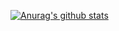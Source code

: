 [![Anurag's github stats](https://github-readme-stats.vercel.app/api?username=PegasusWang&count_private=true&show_icons=true&theme=dark)](https://github.com/anuraghazra/github-readme-stats)

<!--
**PegasusWang/PegasusWang** is a ✨ _special_ ✨ repository because its `README.md` (this file) appears on your GitHub profile.

Here are some ideas to get you started:

- 🔭 I’m currently working on ...
- 🌱 I’m currently learning ...
- 👯 I’m looking to collaborate on ...
- 🤔 I’m looking for help with ...
- 💬 Ask me about ...
- 📫 How to reach me: ...
- 😄 Pronouns: ...
- ⚡ Fun fact: ...
-->
